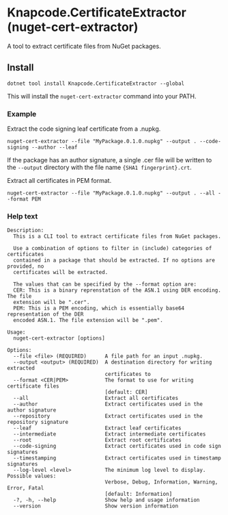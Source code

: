# Knapcode.CertificateExtractor (nuget-cert-extractor)

A tool to extract certificate files from NuGet packages.

## Install

```console
dotnet tool install Knapcode.CertificateExtractor --global
```

This will install the `nuget-cert-extractor` command into your PATH.

### Example

Extract the code signing leaf certificate from a .nupkg.

```console
nuget-cert-extractor --file "MyPackage.0.1.0.nupkg" --output . --code-signing --author --leaf
```

If the package has an author signature, a single .cer file will be written to the `--output` directory with the file name `{SHA1 fingerprint}.crt`.

Extract all certificates in PEM format.

```console
nuget-cert-extractor --file "MyPackage.0.1.0.nupkg" --output . --all --format PEM
```

### Help text

```plaintext
Description:
  This is a CLI tool to extract certificate files from NuGet packages.

  Use a combination of options to filter in (include) categories of certificates
  contained in a package that should be extracted. If no options are provided, no
  certificates will be extracted.

  The values that can be specified by the --format option are:
  CER: This is a binary reprenstation of the ASN.1 using DER encoding. The file
  extension will be ".cer".
  PEM: This is a PEM encoding, which is essentially base64 representation of the DER
  encoded ASN.1. The file extension will be ".pem".

Usage:
  nuget-cert-extractor [options]

Options:
  --file <file> (REQUIRED)      A file path for an input .nupkg.
  --output <output> (REQUIRED)  A destination directory for writing extracted
                                certificates to
  --format <CER|PEM>            The format to use for writing certificate files
                                [default: CER]
  --all                         Extract all certificates
  --author                      Extract certificates used in the author signature
  --repository                  Extract certificates used in the repository signature
  --leaf                        Extract leaf certificates
  --intermediate                Extract intermediate certificates
  --root                        Extract root certificates
  --code-signing                Extract certificates used in code sign signatures
  --timestamping                Extract certificates used in timestamp signatures
  --log-level <level>           The minimum log level to display. Possible values:
                                Verbose, Debug, Information, Warning, Error, Fatal
                                [default: Information]
  -?, -h, --help                Show help and usage information
  --version                     Show version information
```
